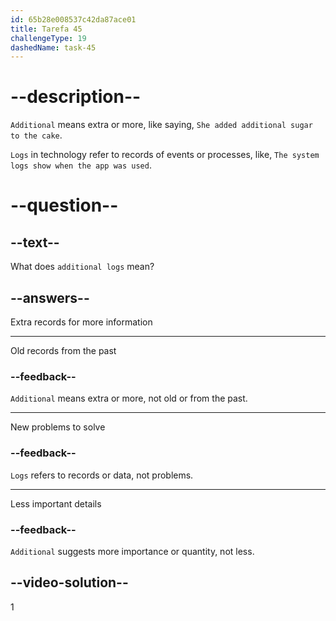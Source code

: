 ```yaml
---
id: 65b28e008537c42da87ace01
title: Tarefa 45
challengeType: 19
dashedName: task-45
---
```


# --description--

`Additional` means extra or more, like saying, `She added additional sugar to the cake`.

`Logs` in technology refer to records of events or processes, like, `The system logs show when the app was used`.

# --question--

## --text--

What does `additional logs` mean?

## --answers--

Extra records for more information

---

Old records from the past

### --feedback--

`Additional` means extra or more, not old or from the past.

---

New problems to solve

### --feedback--

`Logs` refers to records or data, not problems.

---

Less important details

### --feedback--

`Additional` suggests more importance or quantity, not less.

## --video-solution--

1
